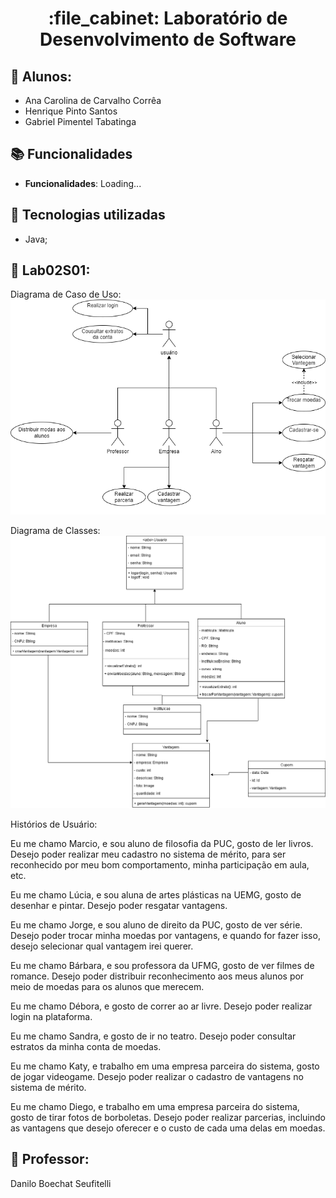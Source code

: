 <h1 align="center">:file_cabinet: Laboratório de Desenvolvimento de Software</h1>

## :memo: Alunos:

- Ana Carolina de Carvalho Corrêa
- Henrique Pinto Santos
- Gabriel Pimentel Tabatinga

## :books: Funcionalidades

- <b>Funcionalidades</b>: Loading...

## :wrench: Tecnologias utilizadas

- Java;

## :rocket: Lab02S01:

Diagrama de Caso de Uso: <br/>
![texto](Projeto/Diagramas/CasoDeUso.png)

Diagrama de Classes: <br/>
![texto](Projeto/Diagramas/diagramaClasseV2.png)
<br/>

Histórios de Usuário:

Eu me chamo Marcio, e sou aluno de filosofia da PUC, gosto de ler livros. Desejo poder realizar meu cadastro no sistema de mérito, para ser reconhecido por meu bom comportamento, minha participação em aula, etc.

Eu me chamo Lúcia, e sou aluna de artes plásticas na UEMG, gosto de desenhar e pintar. Desejo poder resgatar vantagens.

Eu me chamo Jorge, e sou aluno de direito da PUC, gosto de ver série. Desejo poder trocar minha moedas por vantagens, e quando for fazer isso, desejo selecionar qual vantagem irei querer.

Eu me chamo Bárbara, e sou professora da UFMG, gosto de ver filmes de romance. Desejo poder distribuir reconhecimento aos meus alunos por meio de moedas para os alunos que merecem.

Eu me chamo Débora, e gosto de correr ao ar livre. Desejo poder realizar login na plataforma.

Eu me chamo Sandra, e gosto de ir no teatro. Desejo poder consultar estratos da minha conta de moedas.

Eu me chamo Katy, e trabalho em uma empresa parceira do sistema, gosto de jogar videogame. Desejo poder realizar o cadastro de vantagens no sistema de mérito.

Eu me chamo Diego,  e trabalho em uma empresa parceira do sistema, gosto de tirar fotos de borboletas. Desejo poder realizar parcerias, incluindo as vantagens que desejo oferecer e o custo de cada uma delas em moedas.

## :dart: Professor:

Danilo Boechat Seufitelli

